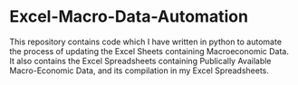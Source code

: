 # Excel-Macro-Data-Automation
This repository contains code which I have written in python to automate the process of updating the Excel Sheets containing Macroeconomic Data.
It also contains the Excel Spreadsheets containing Publically Available Macro-Economic Data, and its compilation in my Excel Spreadsheets.
